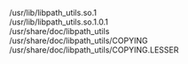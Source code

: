/usr/lib/libpath\_utils.so.1  
/usr/lib/libpath\_utils.so.1.0.1  
/usr/share/doc/libpath\_utils  
/usr/share/doc/libpath\_utils/COPYING  
/usr/share/doc/libpath\_utils/COPYING.LESSER  
